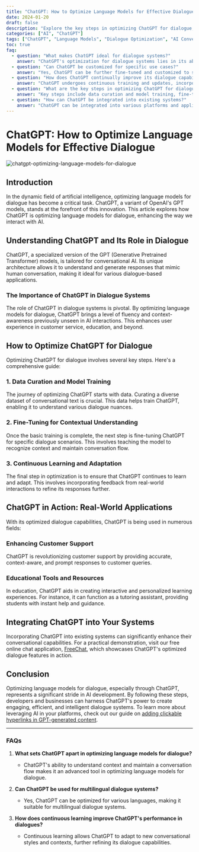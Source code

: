 ```yaml
---
title: "ChatGPT: How to Optimize Language Models for Effective Dialogue"
date: 2024-01-20
draft: false
description: "Explore the key steps in optimizing ChatGPT for dialogue, enhancing AI-human interactions with advanced conversational capabilities."
categories: ["AI", "ChatGPT"]
tags: ["ChatGPT", "Language Models", "Dialogue Optimization", "AI Conversations", "Conversational AI"]
toc: true
faq:
  - question: "What makes ChatGPT ideal for dialogue systems?"
    answer: "ChatGPT's optimization for dialogue systems lies in its ability to understand context, generate human-like responses, and learn from interactions, making it ideal for various conversational applications."
  - question: "Can ChatGPT be customized for specific use cases?"
    answer: "Yes, ChatGPT can be further fine-tuned and customized to suit specific conversational needs and scenarios, enhancing its effectiveness in diverse applications."
  - question: "How does ChatGPT continually improve its dialogue capabilities?"
    answer: "ChatGPT undergoes continuous training and updates, incorporating new data and user interactions, which allows it to improve its dialogue capabilities over time."
  - question: "What are the key steps in optimizing ChatGPT for dialogue?"
    answer: "Key steps include data curation and model training, fine-tuning for contextual understanding, and continuous learning and adaptation to improve dialogue capabilities."
  - question: "How can ChatGPT be integrated into existing systems?"
    answer: "ChatGPT can be integrated into various platforms and applications to enhance their conversational capabilities, as demonstrated by the FreeChat application."
---
```




# ChatGPT: How to Optimize Language Models for Effective Dialogue
![chatgpt-optimizing-language-models-for-dialogue](/img/colmfd.png)

## Introduction
In the dynamic field of artificial intelligence, optimizing language models for dialogue has become a critical task. ChatGPT, a variant of OpenAI's GPT models, stands at the forefront of this innovation. This article explores how ChatGPT is optimizing language models for dialogue, enhancing the way we interact with AI.

## Understanding ChatGPT and Its Role in Dialogue
ChatGPT, a specialized version of the GPT (Generative Pretrained Transformer) models, is tailored for conversational AI. Its unique architecture allows it to understand and generate responses that mimic human conversation, making it ideal for various dialogue-based applications.

### The Importance of ChatGPT in Dialogue Systems
The role of ChatGPT in dialogue systems is pivotal. By optimizing language models for dialogue, ChatGPT brings a level of fluency and context-awareness previously unseen in AI interactions. This enhances user experience in customer service, education, and beyond.

## How to Optimize ChatGPT for Dialogue
Optimizing ChatGPT for dialogue involves several key steps. Here's a comprehensive guide:

### 1. Data Curation and Model Training
The journey of optimizing ChatGPT starts with data. Curating a diverse dataset of conversational text is crucial. This data helps train ChatGPT, enabling it to understand various dialogue nuances.

### 2. Fine-Tuning for Contextual Understanding
Once the basic training is complete, the next step is fine-tuning ChatGPT for specific dialogue scenarios. This involves teaching the model to recognize context and maintain conversation flow.

### 3. Continuous Learning and Adaptation
The final step in optimization is to ensure that ChatGPT continues to learn and adapt. This involves incorporating feedback from real-world interactions to refine its responses further.

## ChatGPT in Action: Real-World Applications
With its optimized dialogue capabilities, ChatGPT is being used in numerous fields:

### Enhancing Customer Support
ChatGPT is revolutionizing customer support by providing accurate, context-aware, and prompt responses to customer queries.

### Educational Tools and Resources
In education, ChatGPT aids in creating interactive and personalized learning experiences. For instance, it can function as a tutoring assistant, providing students with instant help and guidance.

## Integrating ChatGPT into Your Systems
Incorporating ChatGPT into existing systems can significantly enhance their conversational capabilities. For a practical demonstration, visit our free online chat application, [FreeChat](https://freechat.mggg.cloud), which showcases ChatGPT's optimized dialogue features in action.

## Conclusion
Optimizing language models for dialogue, especially through ChatGPT, represents a significant stride in AI development. By following these steps, developers and businesses can harness ChatGPT's power to create engaging, efficient, and intelligent dialogue systems. To learn more about leveraging AI in your platforms, check out our guide on [adding clickable hyperlinks in GPT-generated content](https://mggg.cloud/en/gpts_add_link/).

---

### FAQs

1. **What sets ChatGPT apart in optimizing language models for dialogue?**
   - ChatGPT's ability to understand context and maintain a conversation flow makes it an advanced tool in optimizing language models for dialogue.

2. **Can ChatGPT be used for multilingual dialogue systems?**
   - Yes, ChatGPT can be optimized for various languages, making it suitable for multilingual dialogue systems.

3. **How does continuous learning improve ChatGPT's performance in dialogues?**
   - Continuous learning allows ChatGPT to adapt to new conversational styles and contexts, further refining its dialogue capabilities.
